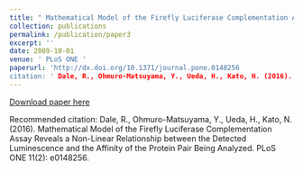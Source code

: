 ```yaml
---
title: " Mathematical Model of the Firefly Luciferase Complementation Assay Reveals a Non-Linear Relationship between the Detected Luminescence and the Affinity of the Protein Pair Being Analyzed "
collection: publications
permalink: /publication/paper3
excerpt: ''
date: 2009-10-01
venue: ' PLoS ONE '
paperurl: 'http://dx.doi.org/10.1371/journal.pone.0148256
citation: ' Dale, R., Ohmuro-Matsuyama, Y., Ueda, H., Kato, N. (2016). Mathematical Model of the Firefly Luciferase Complementation Assay Reveals a Non-Linear Relationship between the Detected Luminescence and the Affinity of the Protein Pair Being Analyzed. PLoS ONE 11(2): e0148256. http://dx.doi.org/10.1371/journal.pone.0148256'
---
```

[Download paper here]( http://dx.doi.org/10.1371/journal.pone.0148256)

Recommended citation: Dale, R., Ohmuro-Matsuyama, Y., Ueda, H., Kato, N. (2016). Mathematical Model of the Firefly Luciferase Complementation Assay Reveals a Non-Linear Relationship between the Detected Luminescence and the Affinity of the Protein Pair Being Analyzed. PLoS ONE 11(2): e0148256.

